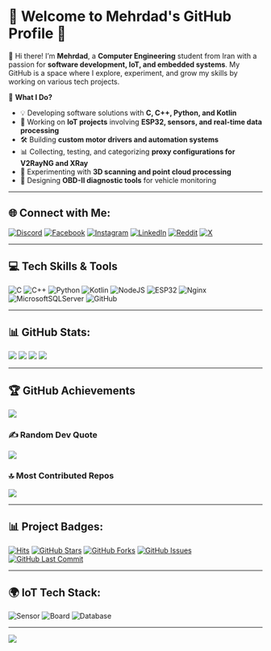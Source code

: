 # 🌟 Welcome to Mehrdad's GitHub Profile 🌟

👋 Hi there! I’m **Mehrdad**, a **Computer Engineering** student from Iran with a passion for **software development, IoT, and embedded systems**. My GitHub is a space where I explore, experiment, and grow my skills by working on various tech projects.

🚀 **What I Do?**
- 💡 Developing software solutions with **C, C++, Python, and Kotlin**
- 📡 Working on **IoT projects** involving **ESP32, sensors, and real-time data processing**
- 🛠️ Building **custom motor drivers and automation systems**
- 📊 Collecting, testing, and categorizing **proxy configurations for V2RayNG and XRay**
- 🔧 Experimenting with **3D scanning and point cloud processing**
- 📡 Designing **OBD-II diagnostic tools** for vehicle monitoring

---

## 🌐 Connect with Me:
[![Discord](https://img.shields.io/badge/Discord-%237289DA.svg?logo=discord&logoColor=white)](https://discord.gg/0mehrdad0)
[![Facebook](https://img.shields.io/badge/Facebook-%231877F2.svg?logo=Facebook&logoColor=white)](https://www.facebook.com/mehrdad.mb.94043?mibextid=ZbWKwL)
[![Instagram](https://img.shields.io/badge/Instagram-%23E4405F.svg?logo=Instagram&logoColor=white)](https://www.instagram.com/_._.m._.b)
[![LinkedIn](https://img.shields.io/badge/LinkedIn-%230077B5.svg?logo=linkedin&logoColor=white)](https://www.linkedin.com/in/mehrdad-mb-658520232)
[![Reddit](https://img.shields.io/badge/Reddit-%23FF4500.svg?logo=Reddit&logoColor=white)](https://reddit.com/user/u/IllustriousEssay4051)
[![X](https://img.shields.io/badge/X-black.svg?logo=X&logoColor=white)](https://x.com/__Mehrdad_)

---

## 💻 Tech Skills & Tools

![C](https://img.shields.io/badge/C-%2300599C.svg?style=plastic&logo=c&logoColor=white)
![C++](https://img.shields.io/badge/C++-%2300599C.svg?style=plastic&logo=c%2B%2B&logoColor=white)
![Python](https://img.shields.io/badge/Python-3670A0?style=plastic&logo=python&logoColor=ffdd54)
![Kotlin](https://img.shields.io/badge/Kotlin-%230095D5.svg?style=plastic&logo=kotlin&logoColor=white)
![NodeJS](https://img.shields.io/badge/Node.js-6DA55F?style=plastic&logo=node.js&logoColor=white)
![ESP32](https://img.shields.io/badge/ESP32-%2344CC11?style=plastic&logo=esp32&logoColor=white)
![Nginx](https://img.shields.io/badge/Nginx-%23009639.svg?style=plastic&logo=nginx&logoColor=white)
![MicrosoftSQLServer](https://img.shields.io/badge/SQLServer-CC2927?style=plastic&logo=microsoft%20sql%20server&logoColor=white)
![GitHub](https://img.shields.io/badge/GitHub-%23121011.svg?style=plastic&logo=github&logoColor=white)

---

## 📊 GitHub Stats:

![](http://github-profile-summary-cards.vercel.app/api/cards/profile-details?username=mehrdadmb2&theme=yeblu)
![](https://github-readme-stats.vercel.app/api?username=mehrdadmb2&theme=dark&hide_border=false&include_all_commits=true&count_private=true)
![](https://github-readme-streak-stats.herokuapp.com/?user=mehrdadmb2&theme=dark&hide_border=false)
![](https://github-readme-stats.vercel.app/api/top-langs/?username=mehrdadmb2&theme=dark&hide_border=false&include_all_commits=true&count_private=true&layout=compact)

---

## 🏆 GitHub Achievements
![](https://github-profile-trophy.vercel.app/?username=mehrdadmb2&theme=radical&no-frame=false&no-bg=false&margin-w=4)

### ✍️ Random Dev Quote
![](https://quotes-github-readme.vercel.app/api?type=horizontal&theme=radical)

### 🔝 Most Contributed Repos
![](https://github-contributor-stats.vercel.app/api?username=mehrdadmb2&limit=5&theme=neon&combine_all_yearly_contributions=true)

---

## 📊 Project Badges:

[![Hits](https://hits.seeyoufarm.com/api/count/incr/badge.svg?url=https%3A%2F%2Fgithub.com%2Fmehrdadmb2%2Fmehrdadmb2&count_bg=%2379C83D&title_bg=%23555555&icon=github.svg&icon_color=%23E7E7E7&title=Visitors&edge_flat=false)](https://github.com/mehrdadmb2/mehrdadmb2)
[![GitHub Stars](https://img.shields.io/github/stars/mehrdadmb2?style=plastic&color=brightgreen&label=Stars)](https://github.com/mehrdadmb2/mehrdadmb2/stargazers)
[![GitHub Forks](https://img.shields.io/github/forks/mehrdadmb2?style=plastic&color=blue&label=Forks)](https://github.com/mehrdadmb2/mehrdadmb2/network/members)
[![GitHub Issues](https://img.shields.io/github/issues/mehrdadmb2?style=plastic&color=orange&label=Issues)](https://github.com/mehrdadmb2/mehrdadmb2/issues)
[![GitHub Last Commit](https://img.shields.io/github/last-commit/mehrdadmb2?style=plastic&color=red&label=Last%20Commit)](https://github.com/mehrdadmb2/mehrdadmb2/commits/main)

---

## 🌍 IoT Tech Stack:

![Sensor](https://img.shields.io/badge/Sensor-DHT22-%23FFCC00?style=plastic&logo=sensor&logoColor=black)
![Board](https://img.shields.io/badge/Board-ESP32-%2344CC11?style=plastic&logo=esp32&logoColor=white)
![Database](https://img.shields.io/badge/Database-Custom%20IoT%20Data-%23121011?style=plastic&logo=database&logoColor=white)

---

[![](https://visitcount.itsvg.in/api?id=mehrdadmb2&icon=0&color=0)](https://visitcount.itsvg.in)

<!-- Proudly created with GPRM ( https://gprm.itsvg.in ) -->

